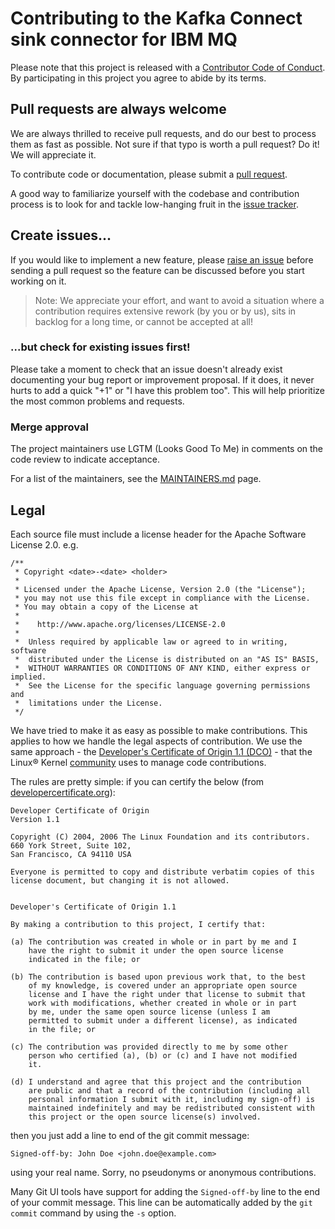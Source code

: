 # Contributing to the Kafka Connect sink connector for IBM MQ

Please note that this project is released with a [Contributor Code of Conduct](CODE_OF_CONDUCT.md). By participating in this project you agree to abide by its terms.

## Pull requests are always welcome

We are always thrilled to receive pull requests, and do our best to process them as fast as possible. Not sure if that typo is worth a pull request? Do it! We will appreciate it.

To contribute code or documentation, please submit a [pull request](https://github.com/ibm-messaging/kafka-connect-mq-sink/pulls).

A good way to familiarize yourself with the codebase and contribution process is
to look for and tackle low-hanging fruit in the [issue tracker](https://github.com/ibm-messaging/kafka-connect-mq-sink/issues).

## Create issues...
If you would like to implement a new feature, please [raise an issue](https://github.com/ibm-messaging/kafka-connect-mq-sink/issues)
before sending a pull request so the feature can be discussed before you start working on it.

> Note: We appreciate your effort, and want to avoid a situation where a contribution
requires extensive rework (by you or by us), sits in backlog for a long time, or
cannot be accepted at all!

### ...but check for existing issues first!

Please take a moment to check that an issue doesn't already exist documenting your bug report or improvement proposal. If it does, it never hurts to add a quick "+1" or "I have this problem too". This will help prioritize the most common problems and requests.

### Merge approval

The project maintainers use LGTM (Looks Good To Me) in comments on the code
review to indicate acceptance.

For a list of the maintainers, see the [MAINTAINERS.md](MAINTAINERS.md) page.

## Legal

Each source file must include a license header for the Apache
Software License 2.0.
e.g.

```
/**
 * Copyright <date>-<date> <holder>
 *
 * Licensed under the Apache License, Version 2.0 (the "License");
 * you may not use this file except in compliance with the License.
 * You may obtain a copy of the License at
 *
 *    http://www.apache.org/licenses/LICENSE-2.0
 *
 *  Unless required by applicable law or agreed to in writing, software
 *  distributed under the License is distributed on an "AS IS" BASIS,
 *  WITHOUT WARRANTIES OR CONDITIONS OF ANY KIND, either express or implied.
 *  See the License for the specific language governing permissions and
 *  limitations under the License.
 */
```

We have tried to make it as easy as possible to make contributions. This
applies to how we handle the legal aspects of contribution. We use the
same approach - the [Developer's Certificate of Origin 1.1 (DCO)](https://github.com/hyperledger/fabric/blob/master/docs/source/DCO1.1.txt) - that the Linux® Kernel [community](https://elinux.org/Developer_Certificate_Of_Origin)
uses to manage code contributions.

The rules are pretty simple: if you
can certify the below (from [developercertificate.org](http://developercertificate.org/)):
```
Developer Certificate of Origin
Version 1.1

Copyright (C) 2004, 2006 The Linux Foundation and its contributors.
660 York Street, Suite 102,
San Francisco, CA 94110 USA

Everyone is permitted to copy and distribute verbatim copies of this
license document, but changing it is not allowed.


Developer's Certificate of Origin 1.1

By making a contribution to this project, I certify that:

(a) The contribution was created in whole or in part by me and I
    have the right to submit it under the open source license
    indicated in the file; or

(b) The contribution is based upon previous work that, to the best
    of my knowledge, is covered under an appropriate open source
    license and I have the right under that license to submit that
    work with modifications, whether created in whole or in part
    by me, under the same open source license (unless I am
    permitted to submit under a different license), as indicated
    in the file; or

(c) The contribution was provided directly to me by some other
    person who certified (a), (b) or (c) and I have not modified
    it.

(d) I understand and agree that this project and the contribution
    are public and that a record of the contribution (including all
    personal information I submit with it, including my sign-off) is
    maintained indefinitely and may be redistributed consistent with
    this project or the open source license(s) involved.
```

then you just add a line to end of the git commit message:

```
Signed-off-by: John Doe <john.doe@example.com>
```

using your real name. Sorry, no pseudonyms or anonymous contributions.

Many Git UI tools have support for adding the `Signed-off-by` line to the end of your commit
message. This line can be automatically added by the `git commit` command by using the `-s` option.